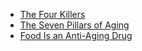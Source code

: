 - [The Four Killers](/sens/super-human/super-1-the-four-killers.md "The Four Killers")
- [The Seven Pillars of Aging](/sens/super-human/super-2-the-seven-pillars.md "The Seven Pillars of Aging")
- [Food Is an Anti-Aging Drug](/sens/super-human/super-3-food-is-an-anti-aging-drug.md "Food Is an Anti-Aging Drug")
